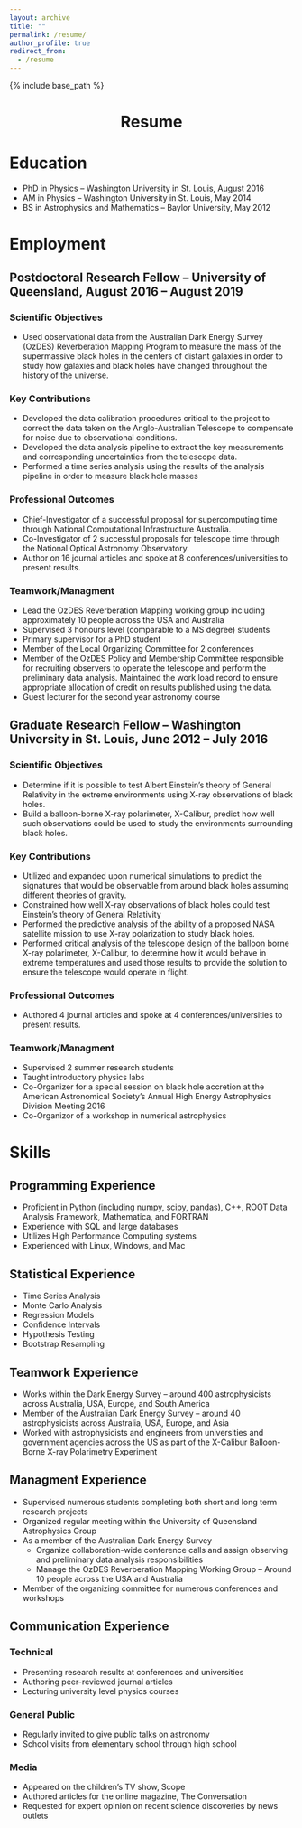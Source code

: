 ```yaml
---
layout: archive
title: ""
permalink: /resume/
author_profile: true
redirect_from:
  - /resume
---
```


{% include base_path %}

<h1 style="text-align: center;" markdown="1">Resume</h1>

# Education
* PhD in Physics – Washington University in St. Louis, August 2016
* AM in Physics – Washington University in St. Louis, May 2014
* BS in Astrophysics and Mathematics – Baylor University, May 2012

# Employment
## Postdoctoral Research Fellow – University of Queensland, August 2016 – August 2019
### Scientific Objectives
* Used observational data from the Australian Dark Energy Survey (OzDES) Reverberation Mapping Program to measure the mass of the supermassive black holes in the centers of distant galaxies in order to study how galaxies and black holes have changed throughout the history of the universe.

### Key Contributions
* Developed the data calibration procedures critical to the project to correct the data taken on the Anglo-Australian Telescope to compensate for noise due to observational conditions.
* Developed the data analysis pipeline to extract the key measurements and corresponding uncertainties from the telescope data.
* Performed a time series analysis using the results of the analysis pipeline in order to measure black hole masses 

### Professional Outcomes
*	Chief-Investigator of a successful proposal for supercomputing time through National Computational Infrastructure Australia.
*	Co-Investigator of 2 successful proposals for telescope time through the National Optical Astronomy Observatory.
*	Author on 16 journal articles and spoke at 8 conferences/universities to present results.

### Teamwork/Managment
* Lead the OzDES Reverberation Mapping working group including approximately 10 people across the USA and Australia
*	Supervised 3 honours level (comparable to a MS degree) students
*	Primary supervisor for a PhD student
*	Member of the Local Organizing Committee for 2 conferences
*	Member of the OzDES Policy and Membership Committee responsible for recruiting observers to operate the telescope and perform the preliminary data analysis. Maintained the work load record to ensure appropriate allocation of credit on results published using the data.
*	Guest lecturer for the second year astronomy course

## Graduate Research Fellow – Washington University in St. Louis, June 2012 – July 2016
### Scientific Objectives
* Determine if it is possible to test Albert Einstein’s theory of General Relativity in the extreme environments using X-ray observations of black holes.
*	Build a balloon-borne X-ray polarimeter, X-Calibur, predict how well such observations could be used to study the environments surrounding black holes.

### Key Contributions
*	Utilized and expanded upon numerical simulations to predict the signatures that would be observable from around black holes assuming different theories of gravity.
*	Constrained how well X-ray observations of black holes could test Einstein’s theory of General Relativity
*	Performed the predictive analysis of the ability of a proposed NASA satellite mission to use X-ray polarization to study black holes. 
*	Performed critical analysis of the telescope design of the balloon borne X-ray polarimeter, X-Calibur, to determine how it would behave in extreme temperatures and used those results to provide the solution to ensure the telescope would operate in flight.

### Professional Outcomes
*	Authored 4 journal articles and spoke at 4 conferences/universities to present results.

### Teamwork/Managment
*	Supervised 2 summer research students
*	Taught introductory physics labs
*	Co-Organizer for a special session on black hole accretion at the American Astronomical Society’s Annual High Energy Astrophysics Division Meeting 2016
*	Co-Organizor of a workshop in numerical astrophysics

# Skills
## Programming Experience
*	Proficient in Python (including numpy, scipy, pandas), C++, ROOT Data Analysis Framework, Mathematica, and FORTRAN
*	Experience with SQL and large databases
*	Utilizes High Performance Computing systems
*	Experienced with Linux, Windows, and Mac

## Statistical Experience
*	Time Series Analysis
*	Monte Carlo Analysis
*	Regression Models
*	Confidence Intervals
*	Hypothesis Testing
*	Bootstrap Resampling

## Teamwork Experience
*	Works within the Dark Energy Survey – around 400 astrophysicists across Australia, USA, Europe, and South America 
*	Member of the Australian Dark Energy Survey – around 40 astrophysicists across Australia, USA, Europe, and Asia
*	Worked with astrophysicists and engineers from universities and government agencies across the US as part of the X-Calibur Balloon-Borne X-ray Polarimetry Experiment

## Managment Experience
*	Supervised numerous students completing both short and long term research projects
* Organized regular meeting within the University of Queensland Astrophysics Group
* As a member of the Australian Dark Energy Survey
  * Organize collaboration-wide conference calls  and assign observing and preliminary data analysis responsibilities
  *	Manage the OzDES Reverberation Mapping Working Group – Around 10 people across the USA and Australia
*	Member of the organizing committee for numerous conferences and workshops

## Communication Experience
### Technical 
*	Presenting research results at conferences and universities
*	Authoring peer-reviewed journal articles
*	Lecturing university level physics courses

### General Public
*	Regularly invited to give public talks on astronomy
*	School visits from elementary school through high school

### Media
*	Appeared on the children’s TV show, Scope
*	Authored articles for the online magazine, The Conversation
*	Requested for expert opinion on recent science discoveries by news outlets
